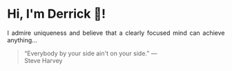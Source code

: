 # Hi, I'm Derrick 👋!
<p align="justify">I admire uniqueness and believe that a clearly focused mind can achieve anything...</p> 
<!-- #quote-start -->
<blockquote>&ldquo;Everybody by your side ain't on your side.&rdquo; &mdash; <footer>Steve Harvey</footer></blockquote>
<!-- #quote-end -->
